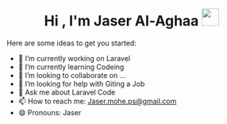 
<h1 align="center">Hi , I'm Jaser Al-Aghaa  
 <img src="https://media.giphy.com/media/hvRJCLFzcasrR4ia7z/giphy.gif" width="35"></h1>
 

Here are some ideas to get you started:

- 🔭 I’m currently working on Laravel
- 🌱 I’m currently learning Codeing
- 👯 I’m looking to collaborate on ...
- 🤔 I’m looking for help with Giting a Job
- 💬 Ask me about Laravel Code
- 📫 How to reach me: Jaser.mohe.ps@gmail.com
- 😄 Pronouns: Jaser

